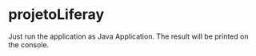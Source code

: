 # projetoLiferay

Just run the application as Java Application.
The result will be printed on the console.
